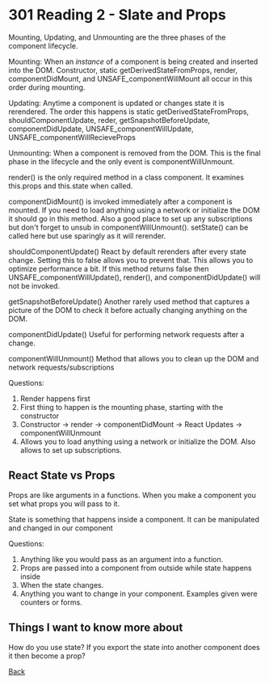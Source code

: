 # 301 Reading 2 - Slate and Props

Mounting, Updating, and Unmounting are the three phases of the component lifecycle.

Mounting: When an *instance* of a component is being created and inserted into the DOM. Constructor, static getDerivedStateFromProps, render, componentDidMount, and UNSAFE_componentWillMount all occur in this order during mounting.

Updating: Anytime a component is updated or changes state it is rerendered. The order this happens is
static getDerivedStateFromProps, shouldComponentUpdate, reder, getSnapshotBeforeUpdate, componentDidUpdate, UNSAFE_componentWillUpdate, UNSAFE_componentWillRecieveProps

Unmounting: When a component is removed from the DOM. This is the final phase in the lifecycle and the only event is componentWillUnmount.

render() is the only required method in a class component. It examines this.props and this.state when called.

componentDidMount() is invoked immediately after a component is mounted. If you need to load anything using a network or initialize the DOM it should go in this method. Also a good place to set up any subscriptions but don't forget to unsub in componentWillUnmount(). setState() can be called here but use sparingly as it will rerender.

shouldComponentUpdate() React by default rerenders after every state change. Setting this to false allows you to prevent that. This allows you to optimize performance a bit. If this method returns false then UNSAFE_componentWillUpdate(), render(), and componentDidUpdate() will not be invoked.

getSnapshotBeforeUpdate() Another rarely used method that captures a picture of the DOM to check it before actually changing anything on the DOM.

componentDidUpdate() Useful for performing network requests after a change.

componentWillUnmount() Method that allows you to clean up the DOM and network requests/subscriptions

Questions:
1. Render happens first
2. First thing to happen is the mounting phase, starting with the constructor
3. Constructor -> render -> componentDidMount -> React Updates -> componentWillUnmount
4. Allows you to load anything using a network or initialize the DOM. Also allows to set up subscriptions.


## React State vs Props

Props are like arguments in a functions. When you make a component you set what props you will pass to it. 

State is something that happens inside a component. It can be manipulated and changed in our component

Questions:
1. Anything like you would pass as an argument into a function.
2. Props are passed into a component from outside while state happens inside
3. When the state changes.
4. Anything you want to change in your component. Examples given were counters or forms. 

## Things I want to know more about
How do you use state?
If you export the state into another component does it then become a prop?


[Back](README.md)